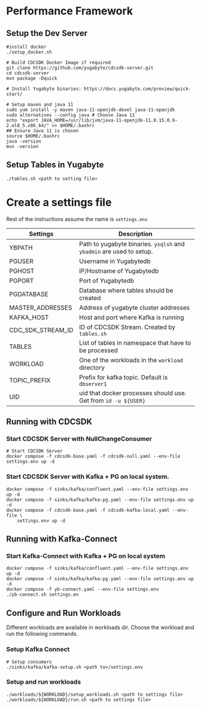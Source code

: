 # Performance Framework

## Setup the Dev Server

    #install docker
    ./setup_docker.sh

    # Build CDCSDK Docker Image if required
    git clone https://github.com/yugabyte/cdcsdk-server.git
    cd cdcsdk-server
    mvn package -Dquick

    # Install Yugabyte binaries: https://docs.yugabyte.com/preview/quick-start/

    # Setup maven and java 11
    sudo yum install -y maven java-11-openjdk-devel java-11-openjdk
    sudo alternatives --config java # Choose Java 11
    echo "export JAVA_HOME=/usr/lib/jvm/java-11-openjdk-11.0.15.0.9-2.el8_5.x86_64/" >> $HOME/.bashrc
    ## Ensure Java 11 is chosen
    source $HOME/.bashrc
    java -version
    mvn -version


## Setup Tables in Yugabyte

    ./tables.sh <path to setting file>

# Create a settings file

Rest of the instructions assume the name is `settings.env`


|Settings|Description|
|--------|------------|
|YBPATH| Path to yugabyte binaries. `ysqlsh` and `ybadmin` are used to setup.|
|PGUSER| Username in Yugabytedb|
|PGHOST| IP/Hostname of Yugabytedb|
|PGPORT| Port of Yugabytedb|
|PGDATABASE| Database where tables should be created|
|MASTER_ADDRESSES| Address of yugabyte cluster addresses|
|KAFKA_HOST| Host and port where Kafka is running|
|CDC_SDK_STREAM_ID| ID of CDCSDK Stream. Created by `tables.sh`|
|TABLES| List of tables in namespace that have to be processed|
|WORKLOAD| One of the workloads in the `workload` directory|
|TOPIC_PREFIX|Prefix for kafka topic. Default is `dbserver1`|
|UID| uid that docker processes should use. Get from `id -u ${USER}`|

##  Running with CDCSDK

### Start CDCSDK Server with NullChangeConsumer

    # Start CDCSDK Server
    docker compose -f cdcsdk-base.yaml -f cdcsdk-null.yaml --env-file settings.env up -d

### Start CDCSDK Server with Kafka + PG on local system.

    docker compose -f sinks/kafka/confluent.yaml --env-file settings.env up -d
    docker compose -f sinks/kafka/kafka-pg.yaml --env-file settings.env up -d
    docker compose -f cdcsdk-base.yaml -f cdcsdk-kafka-local.yaml --env-file \
        settings.env up -d

##  Running with Kafka-Connect

### Start Kafka-Connect with Kafka + PG on local system

    docker compose -f sinks/kafka/confluent.yaml --env-file settings.env up -d
    docker compose -f sinks/kafka/kafka-pg.yaml --env-file settings.env up -d
    docker compose -f yb-connect.yaml --env-file settings.env
    ./yb-connect.sh settings.en


## Configure and Run Workloads

Different workloads are available in workloads dir. Choose the workload and run
the following commands.


### Setup Kafka Connect

    # Setup consumers
    ./sinks/kafka/kafka-setup.sh <path to>/settings.env

### Setup and run workloads

    ./workloads/${WORKLOAD}/setup_workloads.sh <path to settings file>
    ./workloads/${WORKLOAD}/run.sh <path to settings file>
